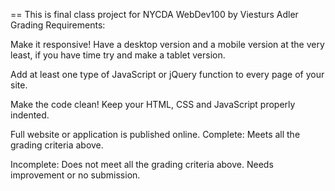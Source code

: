 == This is final class project for NYCDA WebDev100 by Viesturs Adler
Grading Requirements:

Make it responsive! Have a desktop version and a mobile version at the very least, if you have time try and make a tablet version.

Add at least one type of JavaScript or jQuery function to every page of your site.

Make the code clean! Keep your HTML, CSS and JavaScript properly indented.

Full website or application is published online. 
Complete: Meets all the grading criteria above.

Incomplete: Does not meet all the grading criteria above. Needs improvement or no submission.
